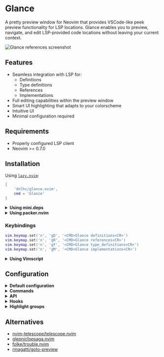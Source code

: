 # Glance

A pretty preview window for Neovim that provides VSCode-like peek preview functionality for LSP locations. Glance enables you to preview, navigate, and edit LSP-provided code locations without leaving your current context.

![Glance references screenshot](https://i.imgur.com/ChfG1al.png)

## Features

- Seamless integration with LSP for:
  - Definitions
  - Type definitions
  - References
  - Implementations
- Full editing capabilities within the preview window
- Smart UI highlighting that adapts to your colorscheme
- Intuitive UI
- Minimal configuration required

## Requirements

- Properly configured LSP client
- Neovim >= 0.7.0

## Installation

Using [`lazy.nvim`](https://github.com/folke/lazy.nvim):

```lua
{
    'dnlhc/glance.nvim',
    cmd = 'Glance'
}
```

<details>
<summary><strong>Using mini.deps</strong></summary>
  
```lua
MiniDeps.add({
  source = 'dnlhc/glance.nvim',
})
```

</details>

<details>
<summary><strong>Using packer.nvim</strong></summary>
  
```lua
use({
  'dnlhc/glance.nvim',
  cmd = 'Glance'
})
```

</details>

### Keybindings

```lua
vim.keymap.set('n', 'gD', '<CMD>Glance definitions<CR>')
vim.keymap.set('n', 'gR', '<CMD>Glance references<CR>')
vim.keymap.set('n', 'gY', '<CMD>Glance type_definitions<CR>')
vim.keymap.set('n', 'gM', '<CMD>Glance implementations<CR>')
```

<details>
<summary><strong>Using Vimscript</strong></summary>

```vim
nnoremap gR <CMD>Glance references<CR>
nnoremap gD <CMD>Glance definitions<CR>
nnoremap gY <CMD>Glance type_definitions<CR>
nnoremap gM <CMD>Glance implementations<CR>
```

</details>

## Configuration

<details>
<summary><strong>Default configuration</strong></summary>
The following is the default configuration:

```lua
-- Lua configuration
local glance = require('glance')
local actions = glance.actions

glance.setup({
  height = 18, -- Height of the window
  zindex = 45,

  -- When enabled, adds virtual lines behind the preview window to maintain context in the parent window
  -- Requires Neovim >= 0.10.0
  preserve_win_context = true,

  -- Controls whether the preview window is "embedded" within your parent window or floating
  -- above all windows.
  detached = function(winid)
    -- Automatically detach when parent window width < 100 columns
    return vim.api.nvim_win_get_width(winid) < 100
  end,
  -- Or use a fixed setting: detached = true,

  preview_win_opts = { -- Configure preview window options
    cursorline = true,
    number = true,
    wrap = true,
  },

  border = {
    enable = false, -- Show window borders. Only horizontal borders allowed
    top_char = '―',
    bottom_char = '―',
  },

  list = {
    position = 'right', -- Position of the list window 'left'|'right'
    width = 0.33, -- Width as percentage (0.1 to 0.5)
  },

  theme = {
    enable = true, -- Generate colors based on current colorscheme
    mode = 'auto', -- 'brighten'|'darken'|'auto', 'auto' will set mode based on the brightness of your colorscheme
  },

  mappings = {
    list = {
      ['j'] = actions.next, -- Next item
      ['k'] = actions.previous, -- Previous item
      ['<Down>'] = actions.next,
      ['<Up>'] = actions.previous,
      ['<Tab>'] = actions.next_location, -- Next location (skips groups, cycles)
      ['<S-Tab>'] = actions.previous_location, -- Previous location (skips groups, cycles)
      ['<C-u>'] = actions.preview_scroll_win(5), -- Scroll up the preview window
      ['<C-d>'] = actions.preview_scroll_win(-5), -- Scroll down the preview window
      ['v'] = actions.jump_vsplit, -- Open location in vertical split
      ['s'] = actions.jump_split, -- Open location in horizontal split
      ['t'] = actions.jump_tab, -- Open in new tab
      ['<CR>'] = actions.jump, -- Jump to location
      ['o'] = actions.jump,
      ['l'] = actions.open_fold,
      ['h'] = actions.close_fold,
      ['<leader>l'] = actions.enter_win('preview'), -- Focus preview window
      ['q'] = actions.close, -- Closes Glance window
      ['Q'] = actions.close,
      ['<Esc>'] = actions.close,
      ['<C-q>'] = actions.quickfix, -- Send all locations to quickfix list
      -- ['<Esc>'] = false -- Disable a mapping
    },

    preview = {
      ['Q'] = actions.close,
      ['<Tab>'] = actions.next_location, -- Next location (skips groups, cycles)
      ['<S-Tab>'] = actions.previous_location, -- Previous location (skips groups, cycles)
      ['<leader>l'] = actions.enter_win('list'), -- Focus list window
    },
  },

  hooks = {}, -- Described in Hooks section

  folds = {
    fold_closed = '',
    fold_open = '',
    folded = true, -- Automatically fold list on startup
  },

  indent_lines = {
    enable = true, -- Show indent guidelines
    icon = '│',
  },

  winbar = {
    enable = true, -- Enable winbar for the preview (requires neovim-0.8+)
  },

  use_trouble_qf = false -- Quickfix action will open trouble.nvim instead of built-in quickfix list
})
```

</details>

<details>
<summary><strong>Commands</strong></summary>

- `:Glance references` Show references of the word under the cursor from the LSP server
- `:Glance definitions` Show definitions of the word under the cursor from the LSP server
- `:Glance type_definitions` Show type definitions of the word under the cursor from the LSP server
- `:Glance implementations` Show implementations of the word under the cursor from the LSP server
- `:Glance resume` Resume previously closed session
</details>

<details>
<summary><strong>API</strong></summary>
  
### Actions
Glance provides built-in actions accessed through `require('glance').actions`.
These are used in the mappings.

```lua
local actions = require('glance').actions
```

#### Window Control

```lua
---Opens Glance with specified method, can recieve optional table with hooks
---@param method GlanceMethod
---@param opts? { hooks: GlanceHooks }
actions.open(method, opts)

---Closes the Glance window
actions.close

---Resumes last Glance session
actions.resume

---Enters specified window
---@param win "preview"|"list"
---@return fun() function callback to focus specified window
actions.enter_win(win)
```

#### Navigation

```lua
---Moves cursor to the next item in the list
actions.next

---Moves cursor to the previous item in the list
actions.previous

---Moves to next location (skips groups, cycles)
actions.next_location

---Moves to previous location (skips groups, cycles)
actions.previous_location
```

#### Jump Actions

```lua
 -- Jump to the selected location
 -- Example using a Vim command
 actions.jump({ cmd = 'vsplit' })

 -- Example using a callback function
 actions.jump({
   cmd = function(selected_item)
     vim.cmd('topleft split')
     -- Perform custom actions with the selected item
   end
 })

---Jumps to location in vertical split
actions.jump_vsplit

---Jumps to location in horizontal split
actions.jump_split

---Jumps to location in new tab
actions.jump_tab
```

#### Folding

```lua
---Toggles fold state
actions.toggle_fold

---Opens fold
actions.open_fold

---Closes fold
actions.close_fold
```

#### Other

```lua
---Scrolls preview window
---@param distance integer Number of lines to scroll (negative scrolls up, positive scrolls down)
---@return fun() function callback to scroll the preview window
actions.preview_scroll_win(distance)

---Sends locations to quickfix list
actions.quickfix

-- Check if Glance is currently open
require('glance').is_open()
```

#### Registering custom LSP methods

Glance supports extending its functionality by registering custom LSP methods that are not part of the standard LSP specification. This is particularly useful when working with language servers that provide additional capabilities through non-standard methods.

**Important**: Custom methods must be registered **before** calling the glance `setup`.

```lua
require('glance').register_method({
  method = 'volar/client/findFileReference', -- The LSP method name to be called
  name = 'vue_references',                   -- The command name (used as :Glance vue_references)
  label = 'References',                      -- Display name shown in the Glance UI
})
```

Once registered, you can use the custom method with the command `:Glance vue_references`. The command will trigger the LSP request using the specified custom method.

</details>

<details>
<summary><strong>Hooks</strong></summary>
Hooks allow you to customize Glance's behavior at specific points in its lifecycle. Define them in the setup configuration:

```lua
require('glance').setup({
    hooks = {
        -- your hooks here
    }
})
```

### `before_open`

Called after recieving results from LSP but before opening the preview window. Use this hook to modify the default opening behavior or modify results.

**Note**: This is a blocking hook - Glance won't open until you call the `open` callback.

Parameters:

- `results`: Table of LSP locations
- `open`: Callback to open Glance window
- `jump`: Callback to jump to a location
- `method`: String indicating the call type ('definitions', 'references', etc.)

```lua
hooks = {
  before_open = function(results, open, jump, method)
    open(results)
  end,
}
```

<details>
<summary><strong>More examples</strong></summary>

Skip Glance window and jump directly when there's only one result:

```lua
hooks = {
    before_open = function(results, open, jump, method)
        if #results == 1 then
            jump(results[1])
        else
            open(results)
        end
    end,
}
```

Skip Glance window for single results in current buffer only:

```lua
hooks = {
    before_open = function(results, open, jump, method)
        if #results == 1 then
            local uri = vim.uri_from_bufnr(0)
            local target_uri = results[1].uri or results[1].targetUri

            if target_uri == uri then
                jump(results[1])
            else
                open(results)
            end
        else
            open(results)
        end
    end,
}
```

</details>

### `before_close`

Called right before the Glance window closes.

### `after_close`

Called after the Glance window closes.

</details>

<details>
<summary><strong>Highlight groups</strong></summary>

- `GlancePreviewNormal`
- `GlancePreviewMatch`
- `GlancePreviewCursorLine`
- `GlancePreviewSignColumn`
- `GlancePreviewEndOfBuffer`
- `GlancePreviewLineNr`
- `GlancePreviewBorderBottom`
- `GlanceWinBarFilename`
- `GlanceWinBarFilepath`
- `GlanceWinBarTitle`
- `GlanceListNormal`
- `GlanceListFilename`
- `GlanceListFilepath`
- `GlanceListCount`
- `GlanceListMatch`
- `GlanceListCursorLine`
- `GlanceListEndOfBuffer`
- `GlanceListBorderBottom`
- `GlanceFoldIcon`
- `GlanceIndent`
- `GlanceBorderTop`

</details>

## Alternatives

- [nvim-telescope/telescope.nvim](https://github.com/nvim-telescope/telescope.nvim)
- [glepnir/lspsaga.nvim](https://github.com/glepnir/lspsaga.nvim)
- [folke/trouble.nvim](https://github.com/folke/trouble.nvim)
- [rmagatti/goto-preview](https://github.com/rmagatti/goto-preview)
